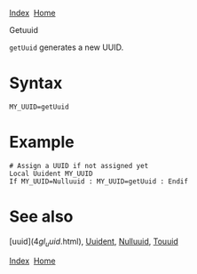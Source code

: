 [Index](index.html)  [Home](getting-started_home.html)

Getuuid

`getUuid` generates a new UUID.

# Syntax

```
MY_UUID=getUuid
```

# Example

```
# Assign a UUID if not assigned yet
Local Uuident MY_UUID
If MY_UUID=Nulluuid : MY_UUID=getUuid : Endif
```

# See also

[uuid$](4gl_uuid$.html), [Uuident](4gl_uuident.html), [Nulluuid](4gl_nulluuid.html), [Touuid](4gl_touuid.html)

  

[Index](index.html)  [Home](getting-started_home.html)